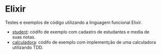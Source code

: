 # Elixir

Testes e exemplos de código utilizando a linguagem funcional Elixir. 

* [student](student/): códifo de exemplo com cadastro de estudantes e media de suas notas.
* [calculadora](calculadora/): códifo de exemplo com implementção de uma calculadora utilizando TDD.

